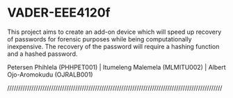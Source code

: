 # VADER-EEE4120f
This project aims to create an add-on device which will speed up recovery of passwords for forensic purposes while being computationally inexpensive. The recovery of the password will require a hashing function and a hashed password.

Petersen Phihlela (PHHPET001) | Itumeleng Malemela (MLMITU002) | Albert Ojo-Aromokudu (OJRALB001)

//////////////////////////////////////////////////////////////////////////////////////////////////
